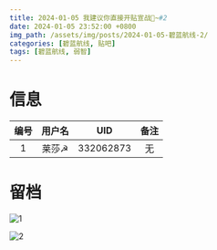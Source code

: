 ```yaml
---
title: 2024-01-05 我建议你直接开贴宣战🤣~#2
date: 2024-01-05 23:52:00 +0800
img_path: /assets/img/posts/2024-01-05-碧蓝航线-2/
categories: [碧蓝航线, 贴吧]
tags: [碧蓝航线, 弱智]
---
```


# 信息

| 编号 | 用户名 |    UID    | 备注 |
| :--: | :----: | :-------: | :--: |
|  1   | 莱莎☭  | 332062873 |  无  |

# 留档

![1](1.jpg)

![2](2.jpg)

